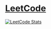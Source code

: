 # [LeetCode](https://www.leetcode.com/Mr_Vicky)

[![LeetCode Stats](https://leetcode.card.workers.dev/Mr_Vicky?theme=dark&font=&extension=activity)](https://leetcode.com/Mr_Vicky/)
